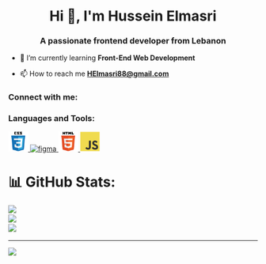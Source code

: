 <h1 align="center">Hi 👋, I'm Hussein Elmasri</h1>
<h3 align="center">A passionate frontend developer from Lebanon</h3>

- 🌱 I’m currently learning **Front-End Web Development**

- 📫 How to reach me **HElmasri88@gmail.com**

<h3 align="left">Connect with me:</h3>
<p align="left">
</p>

<h3 align="left">Languages and Tools:</h3>
<p align="left"> <a href="https://www.w3schools.com/css/" target="_blank" rel="noreferrer"> <img src="https://raw.githubusercontent.com/devicons/devicon/master/icons/css3/css3-original-wordmark.svg" alt="css3" width="40" height="40"/> </a> <a href="https://www.figma.com/" target="_blank" rel="noreferrer"> <img src="https://www.vectorlogo.zone/logos/figma/figma-icon.svg" alt="figma" width="40" height="40"/> </a> <a href="https://www.w3.org/html/" target="_blank" rel="noreferrer"> <img src="https://raw.githubusercontent.com/devicons/devicon/master/icons/html5/html5-original-wordmark.svg" alt="html5" width="40" height="40"/> </a> <a href="https://developer.mozilla.org/en-US/docs/Web/JavaScript" target="_blank" rel="noreferrer"> <img src="https://raw.githubusercontent.com/devicons/devicon/master/icons/javascript/javascript-original.svg" alt="javascript" width="40" height="40"/> </a> </p>


# 📊 GitHub Stats:
![](https://github-readme-stats.vercel.app/api?username=husseinelmasri&theme=dark&hide_border=false&include_all_commits=true&count_private=false)<br/>
![](https://nirzak-streak-stats.vercel.app/?user=husseinelmasri&theme=dark&hide_border=false)<br/>
![](https://github-readme-stats.vercel.app/api/top-langs/?username=husseinelmasri&theme=dark&hide_border=false&include_all_commits=true&count_private=false&layout=compact)

---
[![](https://visitcount.itsvg.in/api?id=husseinelmasri&icon=0&color=0)](https://visitcount.itsvg.in)

<!-- Proudly created with GPRM ( https://gprm.itsvg.in ) -->
